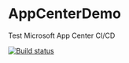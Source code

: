 # AppCenterDemo
Test Microsoft App Center CI/CD


[![Build status](https://build.appcenter.ms/v0.1/apps/204442f7-7bdc-4979-ab50-d38150ccd92e/branches/dev/badge)](https://appcenter.ms)
